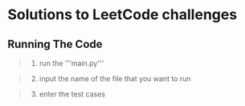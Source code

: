 # Solutions to LeetCode challenges

## Running The Code
>1. run the '''main.py'''

>2. input the name of the file that you want to run

>3. enter the test cases
